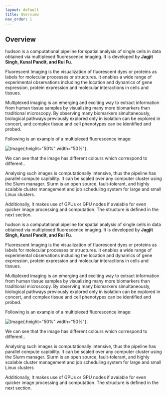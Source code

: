 ```yaml
---
layout: default
title: Overview
nav_order: 1
---
```



## Overview

<p align="justify ">
  
  hudson is a computational pipeline for spatial analysis of single cells in data obtained via multiplexed fluorescence imaging. It is developed by **Jagjit Singh, Kunal Pandit, and Rui Fu**.
  
  Fluorescent Imaging is the visualization of fluorescent dyes or proteins as labels for molecular processes or structures. It enables a wide range of experimental observations including the location and dynamics of gene expression, protein expression and molecular interactions in cells and tissues.
  
  Multiplexed imaging is an emerging and exciting way to extract information from human tissue samples by visualizing many more biomarkers than traditional microscopy. By observing many biomarkers simultaneously, biological pathways previously explored only in isolation can be explored in concert, and complex tissue and cell phenotypes can be identified and probed. 
  
  Following is an example of a multiplexed fluorescence image:
  
  ![Image](https://user-images.githubusercontent.com/42875353/185256327-27dfeb89-2cce-4bb7-b617-a434e7cf65dd.png){:height="50%" width="50%"}.
  
  We can see that the image has different colours which correspond to different..
  
  Analysing such images is computationally intensive, thus the pipeline has parallel compute capibility. It can be scaled over any computer cluster using the Slurm manager. Slurm is an open source, fault-tolerant, and highly scalable cluster management and job scheduling system for large and small Linux clusters.
  
  Additionally, It makes use of GPUs or GPU nodes if avaiable for even quicker image processing and computation. The structure is defined in the next section. 

</p>
  
hudson is a computational pipeline for spatial analysis of single cells in data obtained via multiplexed fluorescence imaging. It is developed by **Jagjit Singh, Kunal Pandit, and Rui Fu**.
  
Fluorescent Imaging is the visualization of fluorescent dyes or proteins as labels for molecular processes or structures. It enables a wide range of experimental observations including the location and dynamics of gene expression, protein expression and molecular interactions in cells and tissues.
  
Multiplexed imaging is an emerging and exciting way to extract information from human tissue samples by visualizing many more biomarkers than traditional microscopy. By observing many biomarkers simultaneously, biological pathways previously explored only in isolation can be explored in concert, and complex tissue and cell phenotypes can be identified and probed. 

Following is an example of a multiplexed fluorescence image:


![Image](https://user-images.githubusercontent.com/42875353/185256327-27dfeb89-2cce-4bb7-b617-a434e7cf65dd.png){:height="50%" width="50%"}. 

We can see that the image has different colours which correspond to different..

Analysing such images is computationally intensive, thus the pipeline has parallel compute capibility. It can be scaled over any computer cluster using the Slurm manager. Slurm is an open source, fault-tolerant, and highly scalable cluster management and job scheduling system for large and small Linux clusters

Additionally, It makes use of GPUs or GPU nodes if avaiable for even quicker image processing and computation. The structure is defined in the next section.  
  
  

